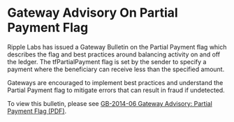 # Gateway Advisory On Partial Payment Flag

Ripple Labs has issued a Gateway Bulletin on the Partial Payment flag which describes the flag and best practices around balancing activity on and off the ledger. The tfPartialPayment flag is set by the sender to specify a payment where the beneficiary can receive less than the specified amount.

Gateways are encouraged to implement best practices and understand the Partial Payment flag to mitigate errors that can result in fraud if undetected.

To view this bulletin, please see [GB-2014-06 Gateway Advisory: Partial Payment Flag (PDF)](https://ripple.com/files/GB-2014-06.pdf).
